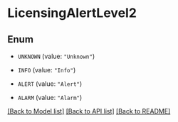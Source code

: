 # LicensingAlertLevel2

## Enum


* `UNKNOWN` (value: `"Unknown"`)

* `INFO` (value: `"Info"`)

* `ALERT` (value: `"Alert"`)

* `ALARM` (value: `"Alarm"`)


[[Back to Model list]](../README.md#documentation-for-models) [[Back to API list]](../README.md#documentation-for-api-endpoints) [[Back to README]](../README.md)


